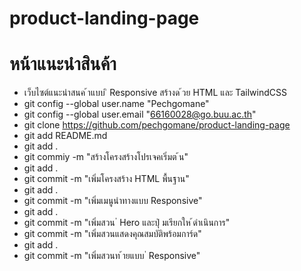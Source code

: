 # product-landing-page
# หน้าแนะนําสินค้า
- เว็บไซต์แนะนําสนค ้าแบบ ิ Responsive สร้างด ้วย HTML และ TailwindCSS
- git config --global user.name "Pechgomane"
- git config --global user.email "66160028@go.buu.ac.th"
- git clone https://github.com/pechgomane/product-landing-page
- git add README.md
- git add .
- git commiy -m "สร้างโครงสร้างโปรเจคเริ่มต ้น"
- git add .
- git commit -m "เพิ่มโครงสร้าง HTML พื้นฐาน"
- git add .
- git commit -m "เพิ่มเมนูนําทางแบบ Responsive"
- git add .
- git commit -m "เพิ่มสวน ่ Hero และปุ่ มเรียกให ้ดําเนินการ"
- git commit -m "เพิ่มสวนแสดงคุณสมบัติพร้อมการ์ด"
- git add .
- git commit -m "เพิ่มสวนท ้ายแบบ ่ Responsive"